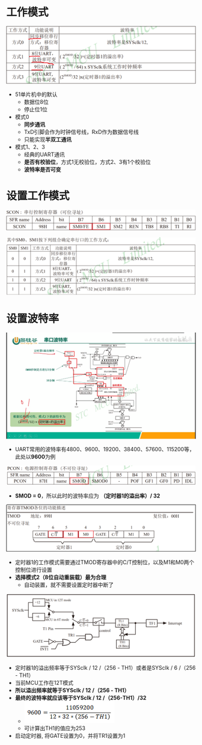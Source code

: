 # 工作模式
![](../photo/Pasted%20image%2020250822093151.png)
- 51单片机中的默认
	- 数据位8位
	- 停止位1位
- 模式0
	- **同步通讯**
	- TxD引脚会作为时钟信号线，RxD作为数据信号线
	- 只能实现**半双工通讯**
- 模式1、2、3
	- 经典的UART通讯
	- **是否有校验位**，方式1无校验位，方式2、3有1个校验位
	- **波特率是否可变**

# 设置工作模式

![](../photo/Pasted%20image%2020250822095305.png)

![](../photo/Pasted%20image%2020250822095311.png)

# 设置波特率
![](../photo/Pasted%20image%2020250822095940.png)
- UART常用的波特率有4800、9600、19200、38400、57600、115200等，此处以**9600**为例

![](../photo/Pasted%20image%2020250822111456.png)
- **SMOD = 0**，所以此时的波特率应为 **（定时器1的溢出率）/ 32**

![](../photo/Pasted%20image%2020250822111515.png)
- 定时器1的工作模式需要通过TMOD寄存器中的C/T控制位，以及M1和M0两个控制位进行设置
- **选择模式2（8位自动重装载）最为合理**
	- 自动装置，就不需要设置定时器中断了

![](../photo/Pasted%20image%2020250822111641.png)
- 定时器1的溢出频率等于SYSclk / 12 /（256 - TH1）或者是SYSclk / 6 /（256 - TH1）
- 当前MCU工作在12T模式
- **所以溢出频率就等于SYSclk / 12 /（256 - TH1）**
- **最终的波特率就应该等于SYSclk / 12 /（256-TH1）/32**
	- ![](../photo/Pasted%20image%2020250822112203.png)
	- 可计算出TH1的值应为253
- 启动定时器, 将GATE设置为0，并将TR1设置为1

